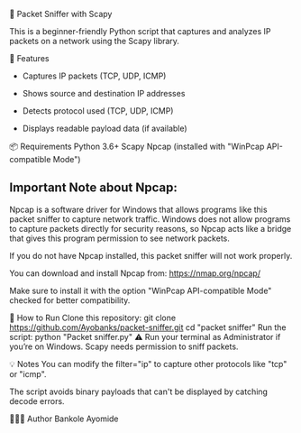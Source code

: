 📡 Packet Sniffer with Scapy

This is a beginner-friendly Python script that captures and analyzes IP packets on a network using the Scapy library.

🧠 Features
- Captures IP packets (TCP, UDP, ICMP)

- Shows source and destination IP addresses

- Detects protocol used (TCP, UDP, ICMP)

- Displays readable payload data (if available)

📦 Requirements
Python 3.6+
Scapy
Npcap (installed with "WinPcap API-compatible Mode")

 Important Note about Npcap:
---------------------------

Npcap is a software driver for Windows that allows programs like this
packet sniffer to capture network traffic. Windows does not allow programs
to capture packets directly for security reasons, so Npcap acts like a bridge
that gives this program permission to see network packets.

If you do not have Npcap installed, this packet sniffer will not work properly.

You can download and install Npcap from:
https://nmap.org/npcap/

Make sure to install it with the option "WinPcap API-compatible Mode" checked
for better compatibility.


🚀 How to Run
Clone this repository:
git clone https://github.com/Ayobanks/packet-sniffer.git
cd "packet sniffer"
Run the script:
python "Packet sniffer.py"
⚠️ Run your terminal as Administrator if you’re on Windows. Scapy needs permission to sniff packets.


💡 Notes
You can modify the filter="ip" to capture other protocols like "tcp" or "icmp".

The script avoids binary payloads that can't be displayed by catching decode errors.

👩🏽‍💻 Author
Bankole Ayomide
